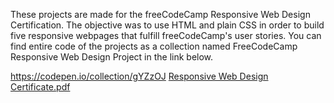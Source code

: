 These projects are made for the freeCodeCamp Responsive Web Design Certification. The objective was to use HTML and plain CSS in order to build five responsive webpages that fulfill freeCodeCamp's user stories. You can find entire code of the projects as a collection named FreeCodeCamp Responsive Web Design Project in the link below.

https://codepen.io/collection/gYZzOJ 
[Responsive Web Design Certificate.pdf](https://github.com/Manikandan1704/freeCodeCamp_web_design/files/14462524/Responsive.Web.Design.Certificate.pdf)
